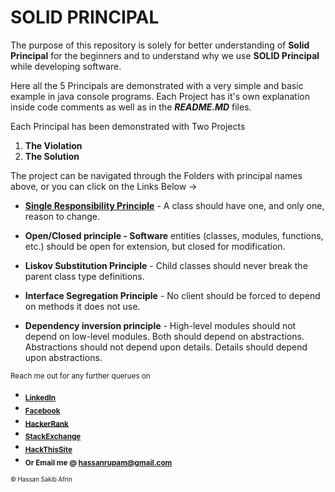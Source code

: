 # SOLID PRINCIPAL
The purpose of this repository is solely for better understanding of **Solid Principal** for the beginners and to understand why we use **SOLID Principal** while developing software.

Here all the 5 Principals are demonstrated with a very simple and basic example in java console programs.
Each Project has it's own explanation inside code comments as well as in the **_README.MD_** files.

Each Principal has been demonstrated with Two Projects
1. **The Violation**
2. **The Solution** 

The project can be navigated through the Folders with principal names above, or you can click on the Links Below ->

* __[Single Responsibility Principle](https://github.com/strangerOfDarkness/SOLID_PRINCIPAL/tree/main/SingleResponsibilityPrincipal)__ -  A class should have one, and only one, reason to change.  

* **Open/Closed principle - Software** entities (classes, modules, functions, etc.) should be open for extension, but closed for modification.

* **Liskov Substitution Principle** - Child classes should never break the parent class type definitions.

* **Interface Segregation Principle** - No client should be forced to depend on methods it does not use.

* **Dependency inversion principle** - High-level modules should not depend on low-level modules. Both should depend on abstractions. Abstractions should not depend upon details. Details should depend upon abstractions.



<sub>Reach me out for any further querues on</sub>
 * <sub>**[LinkedIn](https://www.linkedin.com/in/hassanrupam/)**</sub>
 * <sub>**[Facebook](https://www.facebook.com/hassan.sakib/)**</sub>
 * <sub>**[HackerRank](https://www.hackerrank.com/ID15103144)**</sub>
 * <sub>**[StackExchange](https://stackexchange.com/users/12605274/hassan-sakib-rupam)**</sub>
 * <sub>**[HackThisSite](https://www.hackthissite.org/user/view/_d4RKN355/)**</sub>
 * <sub>**Or Email me @ [hassanrupam@gmail.com](mailto:hassanrupam@gmail.com)**</sub>

<sub><sup>:copyright: Hassan Sakib Afrin</sup></sub>
